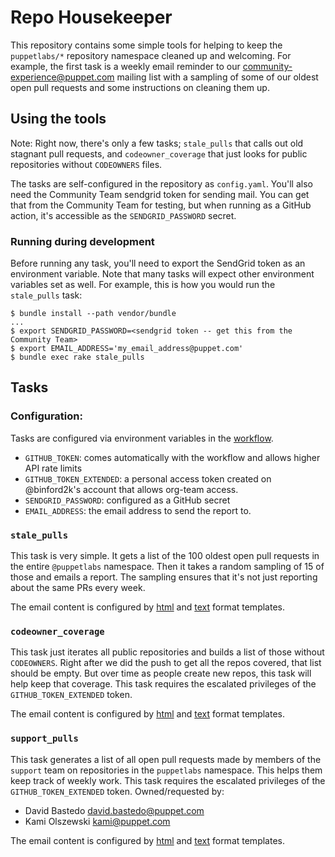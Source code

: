 # Repo Housekeeper

This repository contains some simple tools for helping to keep the `puppetlabs/*` repository
namespace cleaned up and welcoming. For example, the first task is a weekly email reminder to
our community-experience@puppet.com mailing list with a sampling of some of our oldest open
pull requests and some instructions on cleaning them up.

## Using the tools

Note: Right now, there's only a few tasks; `stale_pulls` that calls out old stagnant pull requests,
and `codeowner_coverage` that just looks for public repositories without `CODEOWNERS` files.

The tasks are self-configured in the repository as `config.yaml`. You'll also need the Community
Team sendgrid token for sending mail. You can get that from the Community Team for testing, but
when running as a GitHub action, it's accessible as the `SENDGRID_PASSWORD` secret.

### Running during development

Before running any task, you'll need to export the SendGrid token as an environment variable.
Note that many tasks will expect other environment variables set as well. For example, this
is how you would run the `stale_pulls` task:

```
$ bundle install --path vendor/bundle
...
$ export SENDGRID_PASSWORD=<sendgrid token -- get this from the Community Team>
$ export EMAIL_ADDRESS='my_email_address@puppet.com'
$ bundle exec rake stale_pulls
```

## Tasks

### Configuration:

Tasks are configured via environment variables in the [workflow](https://github.com/puppetlabs/repo_housekeeper/blob/master/.github/workflows/weekly-workflow.yml).

* `GITHUB_TOKEN`: comes automatically with the workflow and allows higher API rate limits
* `GITHUB_TOKEN_EXTENDED`: a personal access token created on @binford2k's account that allows org-team access.
* `SENDGRID_PASSWORD`: configured as a GitHub secret
* `EMAIL_ADDRESS`: the email address to send the report to.


###  `stale_pulls`

This task is very simple. It gets a list of the 100 oldest open pull requests in the entire
`@puppetlabs` namespace. Then it takes a random sampling of 15 of those and emails a report.
The sampling ensures that it's not just reporting about the same PRs every week.

The email content is configured by [html](https://github.com/puppetlabs/repo_housekeeper/blob/master/templates/stale_prs.html.erb) and [text](https://github.com/puppetlabs/repo_housekeeper/blob/master/templates/stale_prs.txt.erb)
format templates.

###  `codeowner_coverage`

This task just iterates all public repositories and builds a list of those without `CODEOWNERS`. Right
after we did the push to get all the repos covered, that list should be empty. But over time as people
create new repos, this task will help keep that coverage. This task requires the escalated privileges
of the `GITHUB_TOKEN_EXTENDED` token.

The email content is configured by [html](https://github.com/puppetlabs/repo_housekeeper/blob/master/templates/stale_prs.html.erb) and [text](https://github.com/puppetlabs/repo_housekeeper/blob/master/templates/stale_prs.txt.erb)
format templates.

###  `support_pulls`

This task generates a list of all open pull requests made by members of the `support` team on repositories in the
`puppetlabs` namespace. This helps them keep track of weekly work. This task requires the escalated privileges
of the `GITHUB_TOKEN_EXTENDED` token. Owned/requested by:

- David Bastedo <david.bastedo@puppet.com>
- Kami Olszewski <kami@puppet.com>

The email content is configured by [html](https://github.com/puppetlabs/repo_housekeeper/blob/master/templates/support_prs.html.erb) and [text](https://github.com/puppetlabs/repo_housekeeper/blob/master/templates/support_prs.txt.erb)
format templates.

